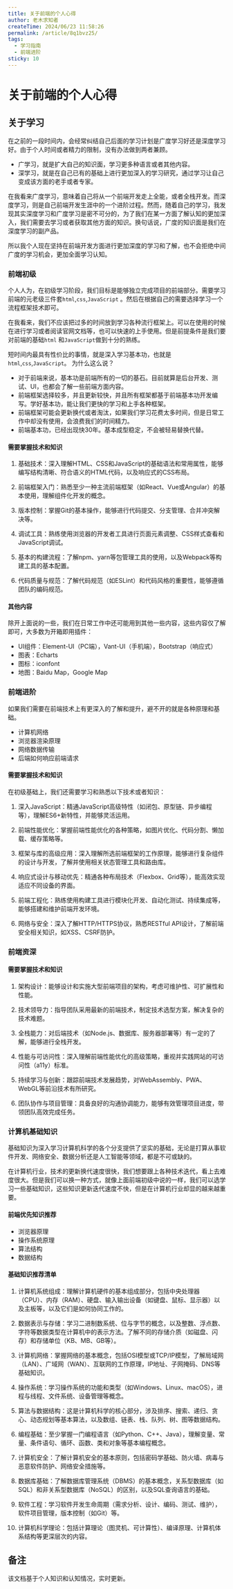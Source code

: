 ```yaml
---
title: 关于前端的个人心得
author: 老木求知者
createTime: 2024/06/23 11:58:26
permalink: /article/8q1bvz25/
tags:
  - 学习指南
  - 前端进阶
sticky: 10
---
```


# 关于前端的个人心得

## 关于学习

在之前的一段时间内，会经常纠结自己后面的学习计划是广度学习好还是深度学习好。由于个人时间或者精力的限制，没有办法做到两者兼顾。

- 广学习，就是扩大自己的知识面，学习更多种语言或者其他内容。
- 深学习，就是在自己已有的基础上进行更加深入的学习研究，通过学习让自己变成该方面的老手或者专家。

在我看来广度学习，意味着自己将从一个前端开发走上全能，或者全栈开发。而深度学习，则是自己前端开发生涯中的一个进阶过程。然而，随着自己的学习，我发现其实深度学习和广度学习是密不可分的，为了我们在某一方面了解认知的更加深入，我们需要去学习或者获取其他方面的知识。换句话说，广度的知识面是我们在深度学习的副产品。

所以我个人现在坚持在前端开发方面进行更加深度的学习和了解，也不会拒绝中间广度的学习机会，更加全面学习认知。

### 前端初级

个人人为，在初级学习阶段，我们目标是能够独立完成项目的前端部分。需要学习前端的元老级三件套`html`,`css`,`JavaScript`
。然后在根据自己的需要选择学习一个流程框架技术即可。

在我看来，我们不应该把过多的时间放到学习各种流行框架上。可以在使用的时候在进行学习或者阅读官网文档等，也可以快速的上手使用。但是前提条件是我们要对前端的基础`html`
和`JavaScript`做到十分的熟练。

短时间内最具有性价比的事情，就是深入学习基本功，也就是`html`,`css`,`JavaScript`。 为什么这么说？

- 对于前端来说，基本功是前端所有的一切的基石。目前就算是后台开发、测试、UI，也都会了解一些前端方面内容。
- 前端框架选择较多，并且更新较快，并且所有框架都基于前端基本功开发编写。学好基本功，能让我们更快的学习和上手各种框架。
- 前端框架可能会更新换代或者淘汰，如果我们学习花费太多时间，但是日常工作中却没有使用，会浪费我们的时间精力。
- 前端基本功，已经出现快30年。基本成型稳定，不会被轻易替换代替。

#### 需要掌握技术和知识

1. 基础技术：深入理解HTML、CSS和JavaScript的基础语法和常用属性，能够编写结构清晰、符合语义的HTML代码，以及响应式的CSS布局。

2. 前端框架入门：熟悉至少一种主流前端框架（如React、Vue或Angular）的基本使用，理解组件化开发的概念。

3. 版本控制：掌握Git的基本操作，能够进行代码提交、分支管理、合并冲突解决等。

4. 调试工具：熟练使用浏览器的开发者工具进行页面元素调整、CSS样式查看和JavaScript调试。

5. 基本的构建流程：了解npm、yarn等包管理工具的使用，以及Webpack等构建工具的基本配置。

6. 代码质量与规范：了解代码规范（如ESLint）和代码风格的重要性，能够遵循团队的编码规范。

#### 其他内容
除开上面说的一些，我们在日常工作中还可能用到其他一些内容，这些内容仅了解即可，大多数为开箱即用插件：

- UI组件：Element-UI（PC端），Vant-UI（手机端），Bootstrap（响应式）
- 图表：Echarts
- 图标：iconfont
- 地图：Baidu Map，Google Map

### 前端进阶

如果我们需要在前端技术上有更深入的了解和提升，避不开的就是各种原理和基础。

- 计算机网络
- 浏览器渲染原理
- 网络数据传输
- 后端如何响应前端请求

#### 需要掌握技术和知识

在初级基础上，我们还需要学习和熟悉以下技术或者知识：

1. 深入JavaScript：精通JavaScript高级特性（如闭包、原型链、异步编程等），理解ES6+新特性，并能够灵活运用。

2. 前端性能优化：掌握前端性能优化的各种策略，如图片优化、代码分割、懒加载、缓存策略等。

3. 框架与库的高级应用：深入理解所选前端框架的工作原理，能够进行复杂组件的设计与开发，了解并使用相关状态管理工具和路由库。

4. 响应式设计与移动优先：精通各种布局技术（Flexbox、Grid等），能高效实现适应不同设备的界面。

5. 前端工程化：熟练使用构建工具进行模块化开发、自动化测试、持续集成等，能够搭建和维护前端开发环境。

6. 网络与安全：深入了解HTTP/HTTPS协议，熟悉RESTful API设计，了解前端安全相关知识，如XSS、CSRF防护。

### 前端资深

#### 需要掌握技术和知识

1. 架构设计：能够设计和实施大型前端项目的架构，考虑可维护性、可扩展性和性能。

2. 技术领导力：指导团队采用最新的前端技术，制定技术选型方案，解决复杂的技术难题。

3. 全栈能力：对后端技术（如Node.js、数据库、服务器部署等）有一定的了解，能够进行全栈开发。

4. 性能与可访问性：深入理解前端性能优化的高级策略，重视并实践网站的可访问性（a11y）标准。

5. 持续学习与创新：跟踪前端技术发展趋势，对WebAssembly、PWA、WebGL等前沿技术有所研究。

6. 团队协作与项目管理：具备良好的沟通协调能力，能够有效管理项目进度，带领团队高效完成任务。

### 计算机基础知识

基础知识为深入学习计算机科学的各个分支提供了坚实的基础，无论是打算从事软件开发、网络安全、数据分析还是人工智能等领域，都是不可或缺的。

在计算机行业，技术的更新换代速度很快，我们想要跟上各种技术迭代，看上去难度很大。但是我们可以换一种方式，就像上面前端初级中说的一样，我们可以选学习一些基础知识，这些知识更新迭代速度不快，但是在计算机行业却显的越来越重要。

#### 前端优先知识推荐

- 浏览器原理
- 操作系统原理
- 算法结构
- 数据结构

#### 基础知识推荐清单

1. 计算机系统组成：理解计算机硬件的基本组成部分，包括中央处理器（CPU）、内存（RAM）、硬盘、输入输出设备（如键盘、鼠标、显示器）以及主板等，以及它们是如何协同工作的。

2. 数据表示与存储：学习二进制数系统、位与字节的概念，以及整数、浮点数、字符等数据类型在计算机中的表示方法。了解不同的存储介质（如磁盘、闪存）和存储单位（KB、MB、GB等）。

3. 计算机网络：掌握网络的基本概念，包括OSI模型或TCP/IP模型，了解局域网（LAN）、广域网（WAN）、互联网的工作原理，IP地址、子网掩码、DNS等基础知识。

4. 操作系统：学习操作系统的功能和类型（如Windows、Linux、macOS），进程与线程、文件系统、设备管理等概念。

5. 算法与数据结构：这是计算机科学的核心部分，涉及排序、搜索、递归、贪心、动态规划等基本算法，以及数组、链表、栈、队列、树、图等数据结构。

6. 编程基础：至少掌握一门编程语言（如Python、C++、Java），理解变量、常量、条件语句、循环、函数、类和对象等基本编程概念。

7. 计算机安全：了解计算机安全的基本原则，包括密码学基础、防火墙、病毒与恶意软件防护、网络安全措施等。

8. 数据库基础：了解数据库管理系统（DBMS）的基本概念，关系型数据库（如SQL）和非关系型数据库（NoSQL）的区别，以及SQL查询语言的基础。

9. 软件工程：学习软件开发生命周期（需求分析、设计、编码、测试、维护），软件项目管理，版本控制（如Git）等。

10. 计算机科学理论：包括计算理论（图灵机、可计算性）、编译原理、计算机体系结构等更深层次的内容。

## 备注

该文档基于个人知识和认知情况，实时更新。